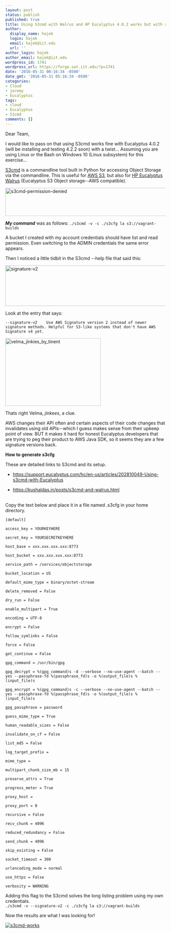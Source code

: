 ```yaml
---
layout: post
status: publish
published: true
title: Using S3cmd with Walrus and HP Eucalyptus 4.0.2 works but with a twist...
author:
  display_name: hajek
  login: hajek
  email: hajek@iit.edu
  url: ''
author_login: hajek
author_email: hajek@iit.edu
wordpress_id: 1741
wordpress_url: https://forge.sat.iit.edu/?p=1741
date: '2016-05-31 00:16:34 -0500'
date_gmt: '2016-05-31 05:16:34 -0500'
categories:
- Cloud
- jeremy
- Eucalyptus
tags:
- cloud
- Eucalyptus
- S3cmd
comments: []
---
```

<p>Dear Team,</p>
<p>  I would like to pass on that using S3cmd works fine with Eucalyptus 4.0.2 (will be installing and testing 4.2.2 soon) with a twist...   Assuming you are using Linux or the Bash on Windows 10 (Linux subsystem) for this exercise...</p>
<p><a href="https://github.com/s3tools/s3cmd">S3cmd</a> is a commandline tool built in Python for accessing Object Storage via the commandline.  This is useful for <a href="https://aws.amazon.com/s3/">AWS S3</a>, but also for <a href="http://www8.hp.com/us/en/cloud/helion-eucalyptus.html">HP Eucalyptus Walrus</a> (Eucalyptus S3 Object storage--AWS compatible).</p>
<p><a href="https://forge.sat.iit.edu/wp-content/uploads/2016/05/s3cmd-permission-denied.png"><img src="https://forge.sat.iit.edu/wp-content/uploads/2016/05/s3cmd-permission-denied.png" alt="s3cmd-permission-denied" width="847" height="88" class="aligncenter size-full wp-image-1742" /></a></p>
<p><strong><em>My command</em></strong> was as follows: <code>./s3cmd -v -c ./s3cfg la s3://vagrant-builds</code></p>
<p>A bucket I created with my account credentials should have list and read permission.  Even switching to the ADMIN credentials the same error appears.</p>
<p>Then I noticed a little tidbit in the S3cmd --help file that said this:  </p>
<p><a href="https://forge.sat.iit.edu/wp-content/uploads/2016/05/signature-v2.png"><img src="https://forge.sat.iit.edu/wp-content/uploads/2016/05/signature-v2.png" alt="signature-v2" width="817" height="127" class="aligncenter size-full wp-image-1743" /></a></p>
<p>Look at the entry that says:  <code><br />
--signature-v2    Use AWS Signature version 2 instead of newer signature methods. Helpful for S3-like systems that don't have AWS Signature v4 yet.</code> </p>
<p><a href="https://forge.sat.iit.edu/wp-content/uploads/2016/05/velma_jinkies_by_tinent.png"><img src="https://forge.sat.iit.edu/wp-content/uploads/2016/05/velma_jinkies_by_tinent.png" alt="velma_jinkies_by_tinent" width="300" height="212" class="aligncenter size-full wp-image-1746" /></a></p>
<p>Thats right Velma, <em>jinkees</em>, a clue.</p>
<p> AWS changes their API often and certain aspects of their code changes that invalidates using old APIs--which I guess makes sense from their upkeep point of view.  BUT it makes it hard for honest Eucalyptus developers that are trying to peg their product to AWS Java SDK, so it seems they are a few signature versions back.</p>
<p><strong>How to generate s3cfg</strong></p>
<p>These are detailed links to S3cmd and its setup.</p>
<ul>
<li><a href="https://support.eucalyptus.com/hc/en-us/articles/202810049-Using-s3cmd-with-Eucalyptus">https://support.eucalyptus.com/hc/en-us/articles/202810049-Using-s3cmd-with-Eucalyptus</a></li></p>
<li><a href="https://kushaldas.in/posts/s3cmd-and-walrus.html">https://kushaldas.in/posts/s3cmd-and-walrus.html</a></li><br />
</ul></p>
<p>Copy the text below and place it in a file named .s3cfg in your home directory.</p>
<p><code>[default]<br />
access_key = YOURKEYHERE<br />
secret_key = YOURSECRETKEYHERE<br />
host_base = xxx.xxx.xxx.xxx:8773<br />
host_bucket = xxx.xxx.xxx.xxx:8773<br />
service_path = /services/objectstorage<br />
bucket_location = US<br />
default_mime_type = binary/octet-stream<br />
delete_removed = False<br />
dry_run = False<br />
enable_multipart = True<br />
encoding = UTF-8<br />
encrypt = False<br />
follow_symlinks = False<br />
force = False<br />
get_continue = False<br />
gpg_command = /usr/bin/gpg<br />
gpg_decrypt = %(gpg_command)s -d --verbose --no-use-agent --batch --yes --passphrase-fd %(passphrase_fd)s -o %(output_file)s %(input_file)s<br />
gpg_encrypt = %(gpg_command)s -c --verbose --no-use-agent --batch --yes --passphrase-fd %(passphrase_fd)s -o %(output_file)s %(input_file)s<br />
gpg_passphrase = password<br />
guess_mime_type = True<br />
human_readable_sizes = False<br />
invalidate_on_cf = False<br />
list_md5 = False<br />
log_target_prefix =<br />
mime_type =<br />
multipart_chunk_size_mb = 15<br />
preserve_attrs = True<br />
progress_meter = True<br />
proxy_host =<br />
proxy_port = 0<br />
recursive = False<br />
recv_chunk = 4096<br />
reduced_redundancy = False<br />
send_chunk = 4096<br />
skip_existing = False<br />
socket_timeout = 300<br />
urlencoding_mode = normal<br />
use_https = False<br />
verbosity = WARNING</code></p>
<p>Adding this flag to the S3cmd solves the long listing problem using my own credentials.<br />
<code>./s3cmd -v --signature-v2 -c ./s3cfg la s3://vagrant-builds</code></p>
<p>Now the results are what I was looking for!</p>
<p><a href="https://forge.sat.iit.edu/wp-content/uploads/2016/05/s3cmd-works.png"><img src="https://forge.sat.iit.edu/wp-content/uploads/2016/05/s3cmd-works.png" alt="s3cmd-works"  class="aligncenter size-full wp-image-1748" /></a></p>
